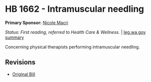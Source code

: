 # HB 1662 - Intramuscular needling
**Primary Sponsor:** [Nicole Macri](/person/leg/nicole.macri.md)

*Status: First reading, referred to Health Care & Wellness.* | [leg.wa.gov summary](https://app.leg.wa.gov/billsummary?BillNumber=1662&Year=2021)

Concerning physical therapists performing intramuscular needling.

## Revisions
* [Original Bill](1/)
